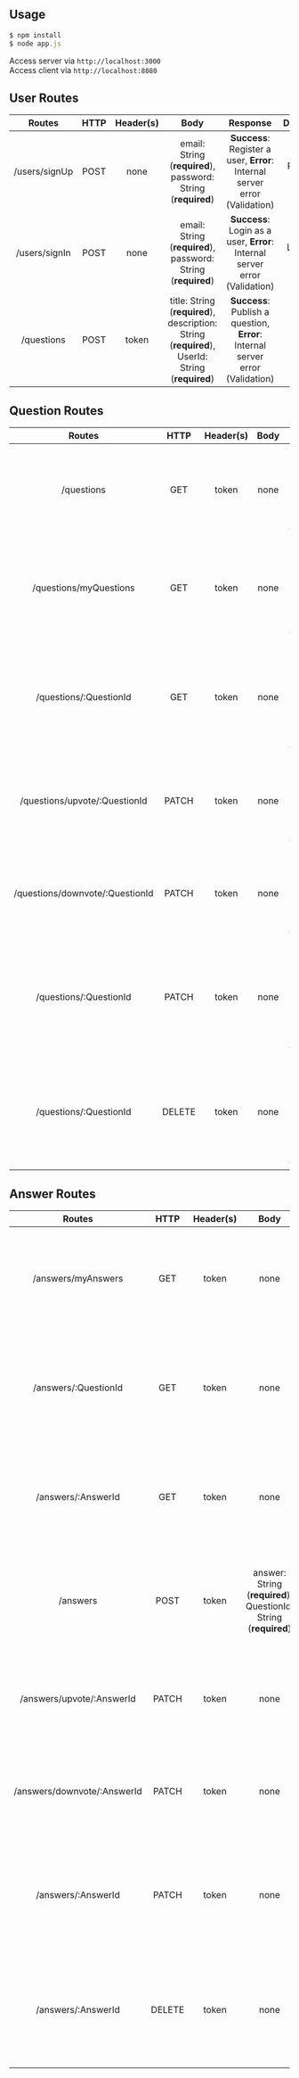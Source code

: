 ## Usage
```javascript
$ npm install
$ node app.js
```
Access server via `http://localhost:3000`<br>
Access client via `http://localhost:8080`

##  User Routes
|Routes|HTTP|Header(s)|Body|Response|Description|
|:--:|:--:|:--:|:--:|:--:|:--:|
|/users/signUp  |POST  |none|email: String (**required**),  password: String (**required**)|**Success**: Register a user, **Error**: Internal server error (Validation)|Register a user|
|/users/signIn  |POST  |none|email: String (**required**), password: String (**required**) |**Success**: Login as a user, **Error**: Internal server error (Validation)|Login as a user|
|/questions  |POST  |token|title: String (**required**), description: String (**required**), UserId: String (**required**) |**Success**: Publish a question, **Error**: Internal server error (Validation)|Publish a question|

## Question Routes
|Routes|HTTP|Header(s)|Body|Response|Description|
|:--:|:--:|:--:|:--:|:--:|:--:|
|/questions  |GET  |token|none|**Success**: Get all questions, **Error**: Internal server error (Validation)|Get all questions|
|/questions/myQuestions  |GET  |token|none|**Success**: Get logged in user's questions, **Error**: Internal server error (Validation)|Get logged in user's questions|
|/questions/:QuestionId  |GET  |token|none|**Success**: Get a logged in user's question, **Error**: Internal server error (Validation)|Get logged in user's question|
|/questions/upvote/:QuestionId  |PATCH  |token|none|**Success**: Upvote a question, **Error**: Internal server error (Validation)|Upvote a question|
|/questions/downvote/:QuestionId  |PATCH  |token|none|**Success**: Downvote a question, **Error**: Internal server error (Validation)|Downvote a question|
|/questions/:QuestionId  |PATCH  |token|none|**Success**: Update logged in user's question, **Error**: Internal server error (Validation)|Update logged in user's question|
|/questions/:QuestionId  |DELETE  |token|none|**Success**: Delete logged in user's question, **Error**: Internal server error (Validation)|Delete logged in user's question|

## Answer Routes
|Routes|HTTP|Header(s)|Body|Response|Description|
|:--:|:--:|:--:|:--:|:--:|:--:|
|/answers/myAnswers  |GET  |token|none|**Success**: Get logged in user's questions, **Error**: Internal server error (Validation)|Get logged in user's questions|
|/answers/:QuestionId  |GET  |token|none|**Success**: Get logged in user's answer to a question, **Error**: Internal server error (Validation)|Get logged in user's answer to a question|
|/answers/:AnswerId  |GET  |token|none|**Success**: Get logged in user's answer, **Error**: Internal server error (Validation)|Get logged in user's answer|
|/answers  |POST  |token|answer: String (**required**), QuestionId: String (**required**)|**Success**: Create an answer to a question, **Error**: Internal server error (Validation)|Create an answer to a question|
|/answers/upvote/:AnswerId  |PATCH  |token|none|**Success**: Upvote an answer, **Error**: Internal server error (Validation)|Upvote an answer|
|/answers/downvote/:AnswerId  |PATCH  |token|none|**Success**: Downvote an answer, **Error**: Internal server error (Validation)|Downvote an answer|
|/answers/:AnswerId  |PATCH  |token|none|**Success**: Update logged in user's answer, **Error**: Internal server error (Validation)|Update logged in user's answer|
|/answers/:AnswerId  |DELETE  |token|none|**Success**: Delete logged in user's answer, **Error**: Internal server error (Validation)|Delete logged in user's answer|
